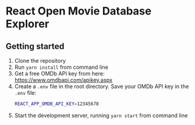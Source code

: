 # React Open Movie Database Explorer

## Getting started

1. Clone the repository
2. Run `yarn install` from command line
3. Get a free OMDb API key from here: https://www.omdbapi.com/apikey.aspx
4. Create a `.env` file in the root directory. Save your OMDb API key in the `.env` file:
   ```sh
   REACT_APP_OMDB_API_KEY=12345678
   ```
5. Start the development server, running `yarn start` from command line
